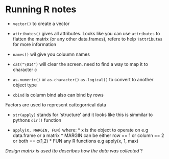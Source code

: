 # Running R notes

- `vector()` to create a vector
- `attributes()` gives all attributes. Looks like you can use `attributes` to flatten the matrix (or any other data.frames),
refere to help `?attributes` for more information
- `names()` wil give you coluumn names

- `cat("\014")` will clear the screen. need to find a way to map it to character c
- `as.numeric()` or `as.character()` `as.logical()` to convert to another object type

- `cbind` is column bind also can bind by rows

Factors are used to represent cattegorrical data

- `str(apply)` stands for 'structure'  and it looks like this is simmilar to pythons `dir()` function

- `apply(X, MARGIN, FUN)` where:
                          * x is the object to operate on e.g data.frame or a matrix
                          * MARGIN can be either row == 1 or column == 2 or both == c(1,2)
                          * FUN any R functions 
                           e.g apply(x, 1, max)
                           
_Design matrix is used tto describes how the data was collected_ ? 
